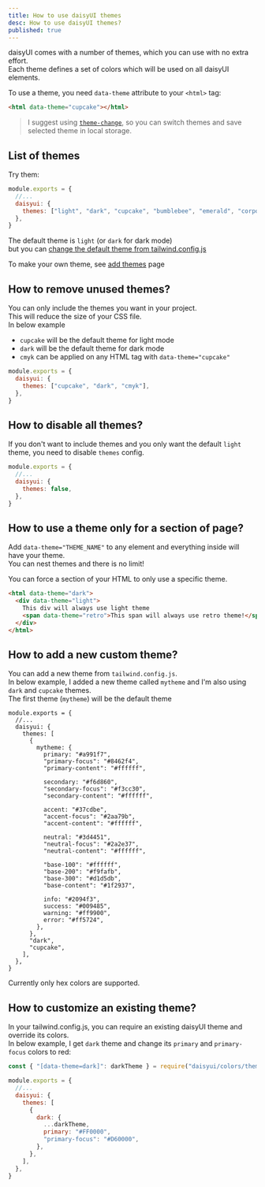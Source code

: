 ```yaml
---
title: How to use daisyUI themes
desc: How to use daisyUI themes?
published: true
---
```


<script>
  import ThemeChange from "@components/ThemeChange.svelte"
</script>

daisyUI comes with a number of themes, which you can use with no extra effort.  
Each theme defines a set of colors which will be used on all daisyUI elements.

To use a theme, you need `data-theme` attribute to your `<html>` tag:

```html
<html data-theme="cupcake"></html>
```

> I suggest using [`theme-change`](https://github.com/saadeghi/theme-change), so you can switch themes and save selected theme in local storage.

## List of themes

Try them: <ThemeChange dropdownClasses="not-prose" btnClasses="btn-sm inline-flex gap-2" contentClasses="mt-10 border border-base-content border-opacity-5" />

```js
module.exports = {
  //...
  daisyui: {
    themes: ["light", "dark", "cupcake", "bumblebee", "emerald", "corporate", "synthwave", "retro", "cyberpunk", "valentine", "halloween", "garden", "forest", "aqua", "lofi", "pastel", "fantasy", "wireframe", "black", "luxury", "dracula", "cmyk"],
  },
}
```

The default theme is `light` (or `dark` for dark mode)  
but you can [change the default theme from tailwind.config.js](https://daisyui.com/docs/config)

To make your own theme, see [add themes](https://daisyui.com/docs/add-themes) page

## How to remove unused themes?

You can only include the themes you want in your project.  
This will reduce the size of your CSS file.  
In below example

- `cupcake` will be the default theme for light mode
- `dark` will be the default theme for dark mode
- `cmyk` can be applied on any HTML tag with `data-theme="cupcake"`

```js
module.exports = {
  daisyui: {
    themes: ["cupcake", "dark", "cmyk"],
  },
}
```

## How to disable all themes?

If you don't want to include themes and you only want the default `light` theme, you need to disable `themes` config.

```js
module.exports = {
  //...
  daisyui: {
    themes: false,
  },
}
```

## How to use a theme only for a section of page?

Add `data-theme="THEME_NAME"` to any element and everything inside will have your theme.  
You can nest themes and there is no limit!

You can force a section of your HTML to only use a specific theme.

```html
<html data-theme="dark">
  <div data-theme="light">
    This div will always use light theme
    <span data-theme="retro">This span will always use retro theme!</span>
  </div>
</html>
```

## How to add a new custom theme?

You can add a new theme from `tailwind.config.js`.  
In below example, I added a new theme called `mytheme` and I'm also using `dark` and `cupcake` themes.  
The first theme (`mytheme`) will be the default theme

```json5
module.exports = {
  //...
  daisyui: {
    themes: [
      {
        mytheme: {
          primary: "#a991f7",
          "primary-focus": "#8462f4",
          "primary-content": "#ffffff",

          secondary: "#f6d860",
          "secondary-focus": "#f3cc30",
          "secondary-content": "#ffffff",

          accent: "#37cdbe",
          "accent-focus": "#2aa79b",
          "accent-content": "#ffffff",

          neutral: "#3d4451",
          "neutral-focus": "#2a2e37",
          "neutral-content": "#ffffff",

          "base-100": "#ffffff",
          "base-200": "#f9fafb",
          "base-300": "#d1d5db",
          "base-content": "#1f2937",

          info: "#2094f3",
          success: "#009485",
          warning: "#ff9900",
          error: "#ff5724",
        },
      },
      "dark",
      "cupcake",
    ],
  },
}
```

<div class="alert alert-info max-w-3xl">Currently only hex colors are supported.</div>

## How to customize an existing theme?

In your tailwind.config.js, you can require an existing daisyUI theme and override its colors.  
In below example, I get `dark` theme and change its `primary` and `primary-focus` colors to red:

```js
const { "[data-theme=dark]": darkTheme } = require("daisyui/colors/themes")

module.exports = {
  //...
  daisyui: {
    themes: [
      {
        dark: {
          ...darkTheme,
          primary: "#FF0000",
          "primary-focus": "#D60000",
        },
      },
    ],
  },
}
```
